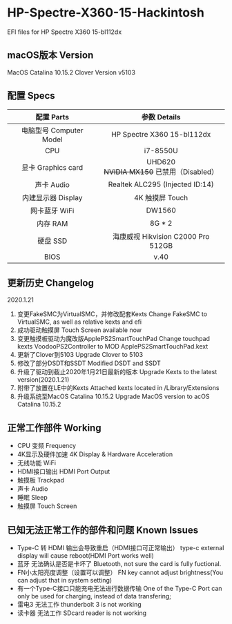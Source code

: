 # HP-Spectre-X360-15-Hackintosh
EFI files for HP Spectre X360 15-bl112dx

## macOS版本 Version
MacOS Catalina 10.15.2
Clover Version v5103
## 配置 Specs
|配置 Parts|参数 Details
|:---:|:---:|
电脑型号 Computer Model | HP Spectre X360 15-bl112dx
CPU | i7-8550U
显卡 Graphics card | UHD620<br>~~NVIDIA MX150~~ 已禁用（Disabled）
声卡 Audio | Realtek ALC295 (Injected ID:14)
内建显示器 Display | 4K 触摸屏 Touch
网卡蓝牙 WiFi | DW1560
内存 RAM | 8G * 2
硬盘 SSD | 海康威视 Hikvision C2000 Pro 512GB
BIOS | v.40

## 更新历史 Changelog
2020.1.21
1. 变更FakeSMC为VirtualSMC，并修改配套Kexts Change FakeSMC to VirtualSMC, as well as relative kexts and efi
2. 成功驱动触摸屏 Touch Screen available now
3. 变更触摸板驱动为魔改版ApplePS2SmartTouchPad Change touchpad kexts VoodooPS2Controller to MOD ApplePS2SmartTouchPad.kext
4. 更新了Clover到5103 Upgrade Clover to 5103
5. 修改了部分DSDT和SSDT Modified DSDT and SSDT
6. 升级了驱动到截止2020年1月21日最新的版本 Upgrade Kexts to the latest version(2020.1.21)
7. 附带了放置在LE中的Kexts Attached kexts located in /Library/Extensions
8. 升级系统至MacOS Catalina 10.15.2 Upgrade MacOS version to acOS Catalina 10.15.2

## 正常工作部件 Working
* CPU 变频 Frequency   
* 4K显示及硬件加速 4K Display & Hardware Acceleration   
* 无线功能 WiFi  
* HDMI接口输出 HDMI Port Output  
* 触摸板 Trackpad  
* 声卡 Audio  
* 睡眠 Sleep 
* 触摸屏 Touch Screen

## 已知无法正常工作的部件和问题 Known Issues
* Type-C 转 HDMI 输出会导致重启（HDMI接口可正常输出） type-c external display will cause reboot(HDMI Port works well)
* 蓝牙 无法确认是否是卡坏了 Bluetooth, not sure the card is fully fuctional.
* FN小太阳亮度调整（设置可以调整） FN key cannot adjust brightness(You can adjust that in system setting)
* 有一个Type-C接口只能充电无法进行数据传输 One of the Type-C Port can only be used for charging, instead of data transfering;
* 雷电3 无法工作 thunderbolt 3 is not working
* 读卡器 无法工作 SDcard reader is not working